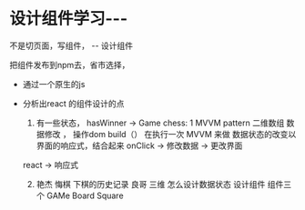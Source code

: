 # 设计组件学习---

不是切页面，写组件， -- 设计组件

把组件发布到npm去，省市选择，

- 通过一个原生的js
- 分析出react 的组件设计的点

    1. 有一些状态， hasWinner -> Game
    chess: 1  MVVM
    pattern  二维数组
    数据修改 ， 操作dom   build（） 在执行一次
    MVVM  来做   数据状态的改变以界面的响应式，结合起来
    onClick  -> 修改数据  -> 更改界面 

    react -> 响应式  

    2. 艳杰 悔棋  下棋的历史记录
        良哥  三维
        怎么设计数据状态
        设计组件
        组件三个   GAMe  Board Square